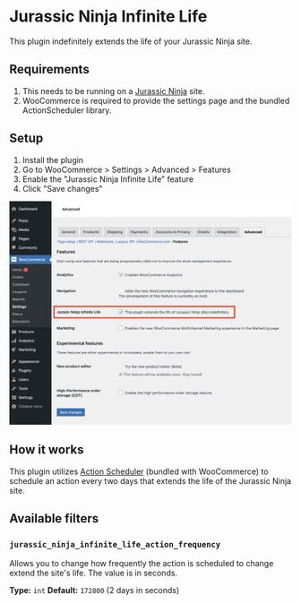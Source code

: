 # Jurassic Ninja Infinite Life

This plugin indefinitely extends the life of your Jurassic Ninja site.

## Requirements

1. This needs to be running on a [Jurassic Ninja](https://jurassic.ninja) site.
2. WooCommerce is required to provide the settings page and the bundled ActionScheduler library.

## Setup

1. Install the plugin
2. Go to WooCommerce > Settings > Advanced > Features
3. Enable the "Jurassic Ninja Infinite Life" feature
4. Click "Save changes"

![Screenshot of the Jurassic Ninja Infinite Life feature](.github/screenshots/jnil-settings.png)

## How it works

This plugin utilizes [Action Scheduler](https://actionscheduler.org) (bundled with WooCommerce) to schedule an action every two days that extends the life of the Jurassic Ninja site.

## Available filters

### `jurassic_ninja_infinite_life_action_frequency`

Allows you to change how frequently the action is scheduled to change extend the site's life. The value is in seconds.

**Type:** `int`
**Default:** `172800` (2 days in seconds)

